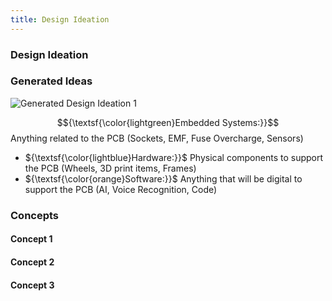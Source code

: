 ```yaml
---
title: Design Ideation
---
```


### Design Ideation

### Generated Ideas
![Generated Design Ideation 1](https://github.com/EGR314-Spring2024-Team303/EGR314-Spring2024-Team303.github.io/assets/39510849/75b2595d-4acb-4b2a-b16c-8d92846148a0)


$${\textsf{\color{lightgreen}Embedded Systems:}}$$ Anything related to the PCB (Sockets, EMF, Fuse Overcharge, Sensors)
* ${\textsf{\color{lightblue}Hardware:}}$ Physical components to support the PCB (Wheels, 3D print items, Frames) 
* ${\textsf{\color{orange}Software:}}$ Anything that will be digital to support the PCB (AI, Voice Recognition, Code)

### Concepts
#### Concept 1
#### Concept 2
#### Concept 3


